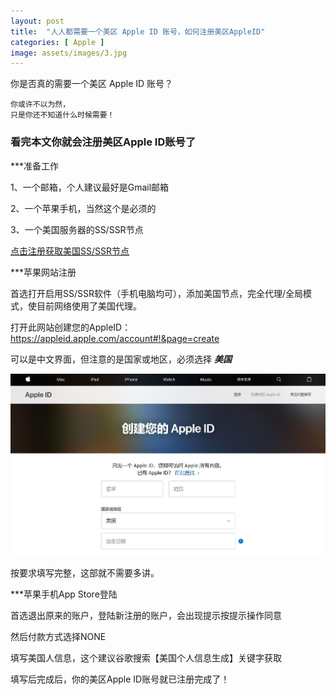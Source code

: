 ```yaml
---
layout: post
title:  "人人都需要一个美区 Apple ID 账号，如何注册美区AppleID"
categories: [ Apple ]
image: assets/images/3.jpg
---
```


你是否真的需要一个美区 Apple ID 账号？

```
你或许不以为然，
只是你还不知道什么时候需要！
```

### 看完本文你就会注册美区Apple ID账号了

***准备工作

1、一个邮箱，个人建议最好是Gmail邮箱

2、一个苹果手机，当然这个是必须的

3、一个美国服务器的SS/SSR节点

<a class="btn btn-danger" href="https://s-s-r.github.io/">点击注册获取美国SS/SSR节点</a>

***苹果网站注册

首选打开启用SS/SSR软件（手机电脑均可），添加美国节点，完全代理/全局模式，使目前网络使用了美国代理。

打开此网站创建您的AppleID： https://appleid.apple.com/account#!&page=create

可以是中文界面，但注意的是国家或地区，必须选择 ***美国***

![](https://raw.githubusercontent.com/Gitgle/Gitgle.GitHub.io/master/assets/images/apple1.JPG)

按要求填写完整，这部就不需要多讲。

***苹果手机App Store登陆

首选退出原来的账户，登陆新注册的账户，会出现提示按提示操作同意

然后付款方式选择NONE

填写美国人信息，这个建议谷歌搜索【美国个人信息生成】关键字获取

填写后完成后，你的美区Apple ID账号就已注册完成了！


